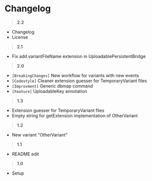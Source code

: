 Changelog
=

> **2.2**
- Changelog
- License

> **2.1**
- Fix add variantFileName extension in UploadablePersistentBridge

> **2.0**
- `[BreakingChanges]` New workflow for variants with new events
- `[Codestyle]` Cleaner extension guesser for TemporaryVariant files
- `[Improvment]` Generic dbmap command
- `[Feature]` UploadableKey annotation

> **1.3**
- Extension guesser for TemporaryVariant files
- Empty string for getExtension implementation of OtherVariant

> **1.2**
- New variant "OtherVariant"

> **1.1**
- README edit

> **1.0**
- Setup
